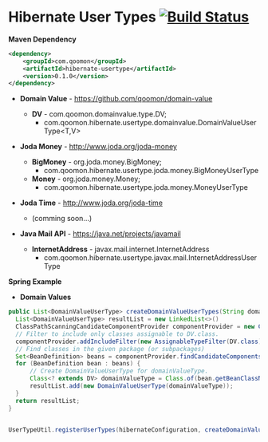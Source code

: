Hibernate User Types [![Build Status](https://travis-ci.org/qoomon/hibernate-user-type.svg?branch=master)](https://travis-ci.org/qoomon/hibernate-user-type)
===================
**Maven Dependency**
```xml
<dependency>
    <groupId>com.qoomon</groupId>
    <artifactId>hibernate-usertype</artifactId>
    <version>0.1.0</version>
</dependency>
```

* **Domain Value** - https://github.com/qoomon/domain-value
  * **DV<T>** - com.qoomon.domainvalue.type.DV;
    * com.qoomon.hibernate.usertype.domainvalue.DomainValueUserType<T,V> 

* **Joda Money** - http://www.joda.org/joda-money
  * **BigMoney** - org.joda.money.BigMoney;
    * com.qoomon.hibernate.usertype.joda.money.BigMoneyUserType
  * **Money** - org.joda.money.Money;
    * com.qoomon.hibernate.usertype.joda.money.MoneyUserType

* **Joda Time** - http://www.joda.org/joda-time
  * (comming soon...)

* **Java Mail API** - https://java.net/projects/javamail
  * **InternetAddress** - javax.mail.internet.InternetAddress
    * com.qoomon.hibernate.usertype.javax.mail.InternetAddressUserType


**Spring Example**
  * **Domain Values**
```java
public List<DomainValueUserType> createDomainValueUserTypes(String domainValuePackage){
  List<DomainValueUserType> resultList = new LinkedList<>()
  ClassPathScanningCandidateComponentProvider componentProvider = new ClassPathScanningCandidateComponentProvider(false);
  // Filter to include only classes assignable to DV.class.
  componentProvider.addIncludeFilter(new AssignableTypeFilter(DV.class));
  // Find classes in the given package (or subpackages)
  Set<BeanDefinition> beans = componentProvider.findCandidateComponents(domainValuePackage);
  for (BeanDefinition bean : beans) {
      // Create DomainValueUserType for domainValueType.
      Class<? extends DV> domainValueType = Class.of(bean.getBeanClassName();
      resultList.add(new DomainValueUserType(domainValueType));
  }
  return resultList;
}


UserTypeUtil.registerUserTypes(hibernateConfiguration, createDomainValueUserTypes("com.qoomon.fancyapp.domainvalues"))
```
